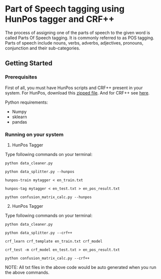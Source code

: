 # Part of Speech tagging using HunPos tagger and CRF++

The process of assigning one of the parts of speech to the given word is called Parts Of Speech tagging. It is commonly referred to as POS tagging. Parts of speech include nouns, verbs, adverbs, adjectives, pronouns, conjunction and their sub-categories.

## Getting Started

### Prerequisites

First of all, you must have HunPos scripts and CRF++ present in your system. For HunPos, download this [zipped file](https://storage.googleapis.com/google-code-archive-downloads/v2/code.google.com/hunpos/hunpos-1.0-linux.tgz). And for CRF++ see [here](https://taku910.github.io/crfpp/#download).

Python requirements:
  * Numpy
  * sklearn
  * pandas

### Running on your system

1. HunPos Tagger
  
  Type following commands on your terminal:
   
  ```
  python data_cleaner.py
  
  python data_splitter.py --hunpos
  
  hunpos-train mytagger < en_train.txt
  
  hunpos-tag mytagger < en_test.txt > en_pos_result.txt
  
  python confusion_matrix_calc.py --hunpos  
  
  ```
  
2. HunPos Tagger
  
  Type following commands on your terminal:
   
  ```
  python data_cleaner.py
  
  python data_splitter.py --crf++
  
  crf_learn crf_template en_train.txt crf_model
  
  crf_test -m crf_model en_test.txt > en_pos_result.txt
  
  python confusion_matrix_calc.py --crf++  
  
  ```
NOTE: All txt files in the above code would be auto generated when you run the above commands.


